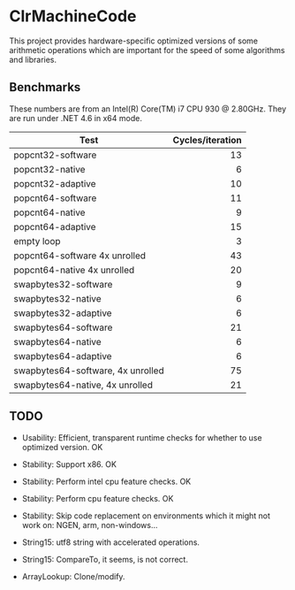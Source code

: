 ﻿# ClrMachineCode

This project provides hardware-specific optimized versions of some arithmetic operations which are
important for the speed of some algorithms and libraries.


## Benchmarks

These numbers are from an Intel(R) Core(TM) i7 CPU         930  @ 2.80GHz.
They are run under .NET 4.6 in x64 mode.

| Test | Cycles/iteration |
| ------ |------:|
|popcnt32-software | 13 |
|popcnt32-native | 6 |
|popcnt32-adaptive | 10 |
|popcnt64-software | 11 |
|popcnt64-native | 9 |
|popcnt64-adaptive | 15 |
|empty loop | 3 |
|popcnt64-software 4x unrolled | 43 |
|popcnt64-native 4x unrolled | 20 |
|swapbytes32-software | 9 |
|swapbytes32-native | 6 |
|swapbytes32-adaptive | 6 |
|swapbytes64-software | 21 |
|swapbytes64-native | 6 |
|swapbytes64-adaptive | 6 |
|swapbytes64-software, 4x unrolled | 75 |
|swapbytes64-native, 4x unrolled | 21 |


## TODO
- Usability: Efficient, transparent runtime checks for whether to use optimized version. OK
- Stability: Support x86. OK
- Stability: Perform intel cpu feature checks. OK
- Stability: Perform cpu feature checks. OK
- Stability: Skip code replacement on environments which it might not work on: NGEN, arm, non-windows...
- String15: utf8 string with accelerated operations.
- String15: CompareTo, it seems, is not correct. 


- ArrayLookup: Clone/modify.
